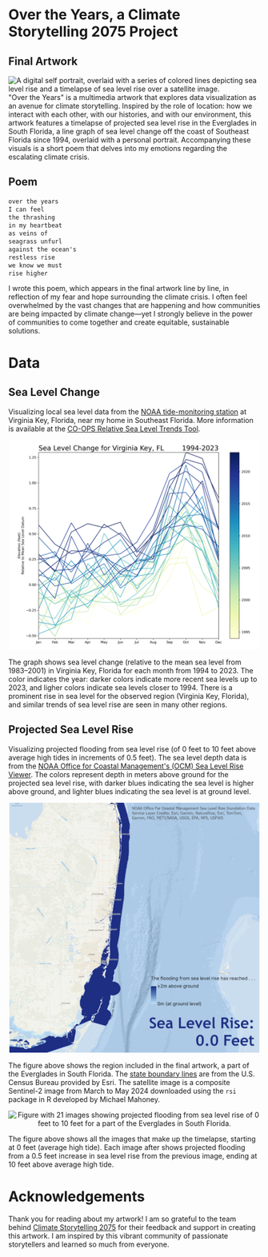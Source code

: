 # Over the Years, a Climate Storytelling 2075 Project

## Final Artwork
![A digital self portrait, overlaid with a series of colored lines depicting sea level rise and a timelapse of sea level rise over a satellite image.](https://github.com/via-zhang/climate-storytelling/blob/main/artwork/Over_the_Years.gif)
"Over the Years" is a multimedia artwork that explores data visualization as an avenue for climate storytelling. Inspired by the role of location: how we interact with each other, with our histories, and with our environment, this artwork features a timelapse of projected sea level rise in the Everglades in South Florida, a line graph of sea level change off the coast of Southeast Florida since 1994, overlaid with a personal portrait. Accompanying these visuals is a short poem that delves into my emotions regarding the escalating climate crisis.

## Poem
```
over the years
I can feel
the thrashing
in my heartbeat
as veins of
seagrass unfurl
against the ocean's
restless rise
we know we must
rise higher
```
I wrote this poem, which appears in the final artwork line by line, in reflection of my fear and hope surrounding the climate crisis. I often feel overwhelmed by the vast changes that are happening and how communities are being impacted by climate change—yet I strongly believe in the power of communities to come together and create equitable, sustainable solutions.

# Data

## Sea Level Change
Visualizing local sea level data from the [NOAA tide-monitoring station](https://tidesandcurrents.noaa.gov/stations.html) at Virginia Key, Florida, near my home in Southeast Florida. More information is available at the [CO-OPS Relative Sea Level Trends Tool](https://www.climate.gov/news-features/features/interactive-map-how-has-local-sea-level-united-states-changed-over-time).

<p align="center">
  <img src="https://github.com/via-zhang/climate-storytelling/blob/main/sea-level-change/graphs/mean_sea_level_8723214_grid.png" alt="Graph showing sea level change from 1994 to 2023 for Virginia Key, Florida, with one line for each year. There is an upward trend in the lines, indicating sea level rise." width="500">
</p>

The graph shows sea level change (relative to the mean sea level from 1983–2001) in Virginia Key, Florida for each month from 1994 to 2023. The color indicates the year: darker colors indicate more recent sea levels up to 2023, and ligher colors indicate sea levels closer to 1994. There is a prominent rise in sea level for the observed region (Virginia Key, Florida), and similar trends of sea level rise are seen in many other regions.

## Projected Sea Level Rise
Visualizing projected flooding from sea level rise (of 0 feet to 10 feet above average high tides in increments of 0.5 feet). The sea level depth data is from the [NOAA Office for Coastal Management's (OCM) Sea Level Rise Viewer](https://coast.noaa.gov/digitalcoast/tools/slr.html). The colors represent depth in meters above ground for the projected sea level rise, with darker blues indicating the sea level is higher above ground, and lighter blues indicating the sea level is at ground level.

<p align="center">
  <img src="https://github.com/via-zhang/climate-storytelling/blob/main/sea-level-projection/fl_se_slr_depth_timelapse.gif" alt="Timelapse showing projected flooding from sea level rise of 0 feet to 10 feet for a part of the Everglades in South Florida." width="500">
</p>

The figure above shows the region included in the final artwork, a part of the Everglades in South Florida. The [state boundary lines](https://www.arcgis.com/home/item.html?id=774019f31f8549c39b5c72f149bbe74e) are from the U.S. Census Bureau provided by Esri. The satellite image is a composite Sentinel-2 image from March to May 2024 downloaded using the `rsi` package in R developed by Michael Mahoney.

<p align="center">
  <img src="https://github.com/via-zhang/climate-storytelling/blob/main/sea-level-projection/fl_se_slr_depth_frames.png" alt="Figure with 21 images showing projected flooding from sea level rise of 0 feet to 10 feet for a part of the Everglades in South Florida." width="800">
</p>

The figure above shows all the images that make up the timelapse, starting at 0 feet (average high tide). Each image after shows projected flooding from a 0.5 feet increase in sea level rise from the previous image, ending at 10 feet above average high tide.

# Acknowledgements
Thank you for reading about my artwork! I am so grateful to the team behind [Climate Storytelling 2075](https://storytelling-2075.tumblr.com/) for their feedback and support in creating this artwork. I am inspired by this vibrant community of passionate storytellers and learned so much from everyone.
